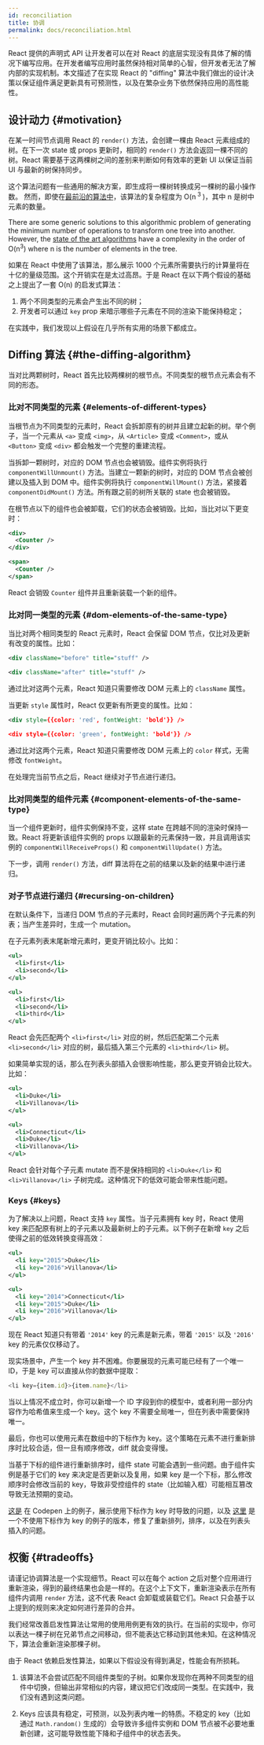 ```yaml
---
id: reconciliation
title: 协调
permalink: docs/reconciliation.html
---
```


React 提供的声明式 API 让开发者可以在对 React 的底层实现没有具体了解的情况下编写应用。在开发者编写应用时虽然保持相对简单的心智，但开发者无法了解内部的实现机制。本文描述了在实现 React 的 "diffing" 算法中我们做出的设计决策以保证组件满足更新具有可预测性，以及在繁杂业务下依然保持应用的高性能性。

## 设计动力 {#motivation}

在某一时间节点调用 React 的 `render()` 方法，会创建一棵由 React 元素组成的树。在下一次 state 或 props 更新时，相同的 `render()` 方法会返回一棵不同的树。React 需要基于这两棵树之间的差别来判断如何有效率的更新 UI 以保证当前 UI 与最新的树保持同步。

这个算法问题有一些通用的解决方案，即生成将一棵树转换成另一棵树的最小操作数。 然而，即使在[最前沿的算法中](http://grfia.dlsi.ua.es/ml/algorithms/references/editsurvey_bille.pdf)，该算法的复杂程度为 O(n<sup> 3 </sup>)，其中 n 是树中元素的数量。

There are some generic solutions to this algorithmic problem of generating the minimum number of operations to transform one tree into another. However, the [state of the art algorithms](http://grfia.dlsi.ua.es/ml/algorithms/references/editsurvey_bille.pdf) have a complexity in the order of O(n<sup>3</sup>) where n is the number of elements in the tree.

如果在 React 中使用了该算法，那么展示 1000 个元素所需要执行的计算量将在十亿的量级范围。这个开销实在是太过高昂。于是 React 在以下两个假设的基础之上提出了一套 O(n) 的启发式算法：

1. 两个不同类型的元素会产生出不同的树；
2. 开发者可以通过 `key` prop 来暗示哪些子元素在不同的渲染下能保持稳定；

在实践中，我们发现以上假设在几乎所有实用的场景下都成立。

## Diffing 算法 {#the-diffing-algorithm}

当对比两颗树时，React 首先比较两棵树的根节点。不同类型的根节点元素会有不同的形态。

### 比对不同类型的元素 {#elements-of-different-types}

当根节点为不同类型的元素时，React 会拆卸原有的树并且建立起新的树。举个例子，当一个元素从 `<a>` 变成 `<img>`，从 `<Article>` 变成 `<Comment>`，或从 `<Button>` 变成 `<div>` 都会触发一个完整的重建流程。

当拆卸一颗树时，对应的 DOM 节点也会被销毁。组件实例将执行 `componentWillUnmount()` 方法。当建立一颗新的树时，对应的 DOM 节点会被创建以及插入到 DOM 中。组件实例将执行 `componentWillMount()` 方法，紧接着 `componentDidMount()` 方法。所有跟之前的树所关联的 state 也会被销毁。

在根节点以下的组件也会被卸载，它们的状态会被销毁。比如，当比对以下更变时：

```xml
<div>
  <Counter />
</div>

<span>
  <Counter />
</span>
```

React 会销毁 `Counter` 组件并且重新装载一个新的组件。

### 比对同一类型的元素 {#dom-elements-of-the-same-type}

当比对两个相同类型的 React 元素时，React 会保留 DOM 节点，仅比对及更新有改变的属性。比如：

```xml
<div className="before" title="stuff" />

<div className="after" title="stuff" />
```

通过比对这两个元素，React 知道只需要修改 DOM 元素上的 `className` 属性。

当更新 `style` 属性时，React 仅更新有所更变的属性。比如：

```xml
<div style={{color: 'red', fontWeight: 'bold'}} />

<div style={{color: 'green', fontWeight: 'bold'}} />
```

通过比对这两个元素，React 知道只需要修改 DOM 元素上的 `color` 样式，无需修改 `fontWeight`。

在处理完当前节点之后，React 继续对子节点进行递归。

### 比对同类型的组件元素 {#component-elements-of-the-same-type}

当一个组件更新时，组件实例保持不变，这样 state 在跨越不同的渲染时保持一致。React 将更新该组件实例的 props 以跟最新的元素保持一致，并且调用该实例的  `componentWillReceiveProps()` 和 `componentWillUpdate()` 方法。

下一步，调用 `render()` 方法，diff 算法将在之前的结果以及新的结果中进行递归。

### 对子节点进行递归 {#recursing-on-children}

在默认条件下，当递归 DOM 节点的子元素时，React 会同时遍历两个子元素的列表；当产生差异时，生成一个 mutation。

在子元素列表末尾新增元素时，更变开销比较小。比如：

```xml
<ul>
  <li>first</li>
  <li>second</li>
</ul>

<ul>
  <li>first</li>
  <li>second</li>
  <li>third</li>
</ul>
```

React 会先匹配两个 `<li>first</li>` 对应的树，然后匹配第二个元素 `<li>second</li>` 对应的树，最后插入第三个元素的 `<li>third</li>` 树。

如果简单实现的话，那么在列表头部插入会很影响性能，那么更变开销会比较大。比如：

```xml
<ul>
  <li>Duke</li>
  <li>Villanova</li>
</ul>

<ul>
  <li>Connecticut</li>
  <li>Duke</li>
  <li>Villanova</li>
</ul>
```

React 会针对每个子元素 mutate 而不是保持相同的 `<li>Duke</li>` 和 `<li>Villanova</li>` 子树完成。这种情况下的低效可能会带来性能问题。

### Keys {#keys}

为了解决以上问题，React 支持 `key` 属性。当子元素拥有 key 时，React 使用 key 来匹配原有树上的子元素以及最新树上的子元素。以下例子在新增 `key` 之后使得之前的低效转换变得高效：

```xml
<ul>
  <li key="2015">Duke</li>
  <li key="2016">Villanova</li>
</ul>

<ul>
  <li key="2014">Connecticut</li>
  <li key="2015">Duke</li>
  <li key="2016">Villanova</li>
</ul>
```

现在 React 知道只有带着 `'2014'` key 的元素是新元素，带着 `'2015'` 以及 `'2016'` key 的元素仅仅移动了。

现实场景中，产生一个 key 并不困难。你要展现的元素可能已经有了一个唯一 ID，于是 key 可以直接从你的数据中提取：

```js
<li key={item.id}>{item.name}</li>
```

当以上情况不成立时，你可以新增一个 ID 字段到你的模型中，或者利用一部分内容作为哈希值来生成一个 key。这个 key 不需要全局唯一，但在列表中需要保持唯一。

最后，你也可以使用元素在数组中的下标作为 key。这个策略在元素不进行重新排序时比较合适，但一旦有顺序修改，diff 就会变得慢。

当基于下标的组件进行重新排序时，组件 state 可能会遇到一些问题。由于组件实例是基于它们的 key 来决定是否更新以及复用，如果 key 是一个下标，那么修改顺序时会修改当前的 key，导致非受控组件的 state（比如输入框）可能相互篡改导致无法预期的变动。

[这是](codepen://reconciliation/index-used-as-key) 在 Codepen 上的例子，展示使用下标作为 key 时导致的问题，以及 [这里](codepen://reconciliation/no-index-used-as-key) 是一个不使用下标作为 key 的例子的版本，修复了重新排列，排序，以及在列表头插入的问题。

## 权衡 {#tradeoffs}

请谨记协调算法是一个实现细节。React 可以在每个 action 之后对整个应用进行重新渲染，得到的最终结果也会是一样的。在这个上下文下，重新渲染表示在所有组件内调用 `render` 方法，这不代表 React 会卸载或装载它们。React 只会基于以上提到的规则来决定如何进行差异的合并。

我们经常改善启发性算法让常用的使用用例更有效的执行。在当前的实现中，你可以表达一棵子树在兄弟节点之间移动，但不能表达它移动到其他未知。在这种情况下，算法会重新渲染那棵子树。

由于 React 依赖启发性算法，如果以下假设没有得到满足，性能会有所损耗。

1. 该算法不会尝试匹配不同组件类型的子树。如果你发现你在两种不同类型的组件中切换，但输出非常相似的内容，建议把它们改成同一类型。在实践中，我们没有遇到这类问题。

2. Keys 应该具有稳定，可预测，以及列表内唯一的特质。不稳定的 key（比如通过 `Math.random()` 生成的）会导致许多组件实例和 DOM 节点被不必要地重新创建，这可能导致性能下降和子组件中的状态丢失。
